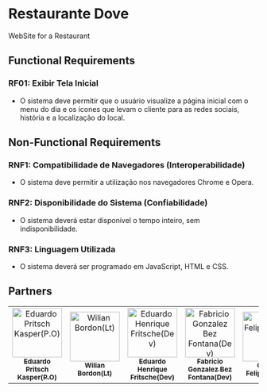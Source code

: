 # Restaurante Dove

WebSite for a Restaurant

## Functional Requirements

### RF01: Exibir Tela Inicial
- O sistema deve permitir que o usuário visualize a página inicial com o menu do dia e os ícones que levam o cliente para as redes sociais, história e a localização do local.

## Non-Functional Requirements

### RNF1: Compatibilidade de Navegadores (Interoperabilidade)
- O sistema deve permitir a utilização nos navegadores Chrome e Opera.

### RNF2: Disponibilidade do Sistema (Confiabilidade)
- O sistema deverá estar disponível o tempo inteiro, sem indisponibilidade.

### RNF3: Linguagem Utilizada
- O sistema deverá ser programado em JavaScript, HTML e CSS.

## Partners

<table>
  <tr>
    <td align="center">
      <a href="https://github.com/EdPritschKasper">
        <img src="https://avatars.githubusercontent.com/u/177277671?v=4" width="100px;" alt="Eduardo Pritsch Kasper(P.O)"/><br>
        <sub>
          <b>Eduardo Pritsch Kasper(P.O)</b>
        </sub>
      </a>
    </td>
    <td align="center">
      <a href="https://github.com/WilianBordon">
        <img src="https://avatars.githubusercontent.com/u/199680966?v=4" width="100px;" alt="Wilian Bordon(Lt)"/><br>
        <sub>
          <b>Wilian Bordon(Lt)</b>
        </sub>
      </a>
    </td>
    <td align="center">
      <a href="https://github.com/eduardofritsche">
        <img src="https://avatars.githubusercontent.com/u/37273709?v=4" width="100px;" alt="Eduardo Henrique Fritsche(Dev)"/><br>
        <sub>
          <b>Eduardo Henrique Fritsche(Dev)</b>
        </sub>
      </a>
    </td>
    <td align="center">
      <a href="https://github.com/PERFIL+URL_IMG">
        <img src="https://avatars.githubusercontent.com/u/37273709?v=4" width="100px;" alt="Fabricio Gonzalez Bez Fontana(Dev)"/><br>
        <sub>
          <b>Fabricio Gonzalez Bez Fontana(Dev)</b>
        </sub>
      </a>
    </td>
    <td align="center">
      <a href="https://github.com/CarlosFeliponi">
        <img src="https://avatars.githubusercontent.com/u/107933029?v=4" width="100px;" alt="Carlos Feliponi(Dev)"/><br>
        <sub>
          <b>Carlos Feliponi(Dev)</b>
        </sub>
      </a>
    </td>
  </tr>
</table> 
